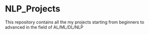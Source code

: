 # NLP_Projects
This repository contains all the my projects starting from beginners to advanced in the field of AL/ML/DL/NLP 
